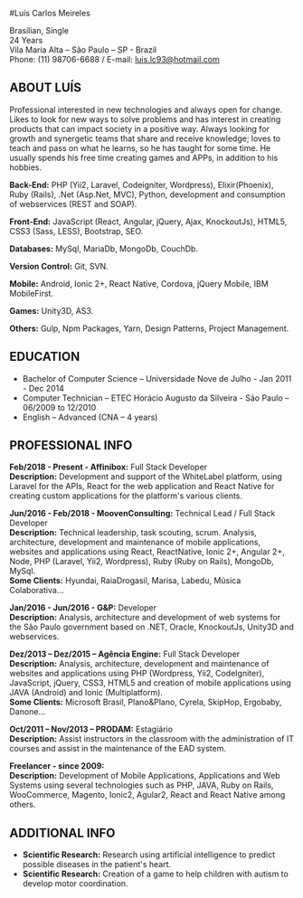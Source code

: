 #Luís Carlos Meireles

Brasilian, Single <br/>
24 Years<br/>
Vila Maria Alta – São Paulo – SP - Brazil<br/>
Phone: (11) 98706-6688 / E-mail: luis.lc93@hotmail.com<br/>

## ABOUT LUÍS

Professional interested in new technologies and always open for change. Likes to look for new ways to solve problems and has interest in creating products that can impact society in a positive way.
Always looking for growth and synergetic teams that share and receive knowledge; loves to teach and pass on what he learns, so he has taught for some time.
He usually spends his free time creating games and APPs, in addition to his hobbies.

**Back-End:** PHP (Yii2, Laravel, Codeigniter, Wordpress), Elixir(Phoenix), Ruby (Rails), .Net (Asp.Net, MVC), Python, development and consumption of webservices (REST and SOAP).

**Front-End:** JavaScript (React, Angular, jQuery, Ajax, KnockoutJs), HTML5, CSS3 (Sass, LESS), Bootstrap, SEO.

**Databases:** MySql, MariaDb, MongoDb, CouchDb.

**Version Control:** Git, SVN.

**Mobile:** Android, Ionic 2+, React Native, Cordova, jQuery Mobile, IBM MobileFirst. 

**Games:** Unity3D, AS3.

**Others:** Gulp, Npm Packages, Yarn, Design Patterns, Project Management.

## EDUCATION

 - Bachelor of Computer Science – Universidade Nove de Julho - Jan 2011 - Dec 2014
 - Computer Technician – ETEC Horácio Augusto da Silveira - São Paulo – 06/2009 to 12/2010 
 - English – Advanced (CNA – 4 years)  

## PROFESSIONAL INFO

 **Feb/2018 - Present - Affinibox:** Full Stack Developer</br>
 **Description:** Development and support of the WhiteLabel platform, using Laravel for the APIs, React for the web application and React Native for creating custom applications for the platform's various clients.</br>

 **Jun/2016 - Feb/2018 - MoovenConsulting:** Technical Lead / Full Stack Developer</br>
 **Description:** Technical leadership, task scouting, scrum.
Analysis, architecture, development and maintenance of mobile applications, websites and applications using React, ReactNative, Ionic 2+, Angular 2+, Node, PHP (Laravel, Yii2, Wordpress), Ruby (Ruby on Rails), MongoDb, MySql.</br>
 **Some Clients:** Hyundai, RaiaDrogasil, Marisa, Labedu, Música Colaborativa...

 **Jan/2016 - Jun/2016 - G&P:** Developer</br>
 **Description:** Analysis, architecture and development of web systems for the São Paulo government based on .NET, Oracle, KnockoutJs, Unity3D and webservices.

 **Dez/2013 – Dez/2015 – Agência Engine:** Full Stack Developer</br>
 **Description:** Analysis, architecture, development and maintenance of websites and applications using PHP (Wordpress, Yii2, CodeIgniter), JavaScript, jQuery, CSS3, HTML5 and creation of mobile applications using JAVA (Android) and Ionic (Multiplatform).</br>
 **Some Clients:** Microsoft Brasil, Plano&Plano, Cyrela, SkipHop, Ergobaby, Danone...
  
 **Oct/2011 – Nov/2013 – PRODAM:** Estagiário</br>
 **Description:** Assist instructors in the classroom with the administration of IT courses and assist in the maintenance of the EAD system.

 **Freelancer - since 2009:**</br>
 **Description:** Development of Mobile Applications, Applications and Web Systems using several technologies such as PHP, JAVA, Ruby on Rails, WooCommerce, Magento, Ionic2, Agular2, React and React Native among others.

## ADDITIONAL INFO

 - **Scientific Research:** Research using artificial intelligence to predict possible diseases in the patient's heart.
 - **Scientific Research:** Creation of a game to help children with autism to develop motor coordination.

